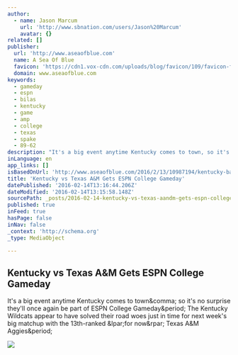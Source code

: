 ```yaml
---
author:
  - name: Jason Marcum
    url: 'http://www.sbnation.com/users/Jason%20Marcum'
    avatar: {}
related: []
publisher:
  url: 'http://www.aseaofblue.com'
  name: A Sea Of Blue
  favicon: 'https://cdn1.vox-cdn.com/uploads/blog/favicon/109/favicon-fb0689cb.ico'
  domain: www.aseaofblue.com
keywords:
  - gameday
  - espn
  - bilas
  - kentucky
  - game
  - amp
  - college
  - texas
  - spake
  - 89-62
description: "It's a big event anytime Kentucky comes to town, so it's no surprise they'll once again be part of ESPN College Gameday. The Kentucky Wildcats appear to have solved their road woes just in time for next week's big matchup with the 13th-ranked (for now) Texas A&M Aggies."
inLanguage: en
app_links: []
isBasedOnUrl: 'http://www.aseaofblue.com/2016/2/13/10987194/kentucky-basketball-vs-texas-a-m-gets-espn-college-gameday'
title: 'Kentucky vs Texas A&M Gets ESPN College Gameday'
datePublished: '2016-02-14T13:16:44.206Z'
dateModified: '2016-02-14T13:15:58.148Z'
sourcePath: _posts/2016-02-14-kentucky-vs-texas-aandm-gets-espn-college-gameday.md
published: true
inFeed: true
hasPage: false
inNav: false
_context: 'http://schema.org'
_type: MediaObject

---
```

<article style=""><h1>Kentucky vs Texas A&amp;M Gets ESPN College Gameday</h1><p>It's a big event anytime Kentucky comes to town&amp;comma; so it's no surprise they'll once again be part of ESPN College Gameday&amp;period; The Kentucky Wildcats appear to have solved their road woes just in time for next week's big matchup with the 13th-ranked &amp;lpar;for now&amp;rpar; Texas A&amp;M Aggies&amp;period;</p><img src="https://cdn0.vox-cdn.com/thumbor/jvl2X15c14CJR8gCIUz7ZzJeCCg=/0x290:2344x1609/1600x900/cdn0.vox-cdn.com/uploads/chorus_image/image/48805537/usa-today-8323291.0.jpg" /></article>